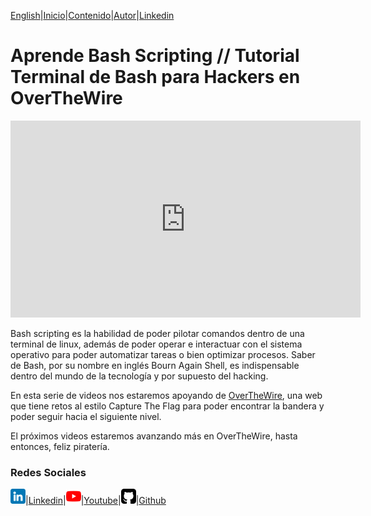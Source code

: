 [English](https://emersontech.github.io/en/index.html)|[Inicio](https://emersontech.github.io/es/index.html)|[Contenido](https://emersontech.github.io/es/nav/page1.html)|[Autor](https://emersontech.github.io/es/nav/about.html)|[Linkedin](https://www.linkedin.com/in/emersontech/)

# Aprende Bash Scripting // Tutorial Terminal de Bash para Hackers en OverTheWire

<iframe width="560" height="315" src="https://www.youtube.com/embed/MvH2PcfRVPA" title="YouTube video player" frameborder="0" allow="accelerometer; autoplay; clipboard-write; encrypted-media; gyroscope; picture-in-picture" allowfullscreen></iframe>

Bash scripting es la habilidad de poder pilotar comandos dentro de una terminal de linux, además de poder operar e interactuar con el sistema operativo para poder automatizar tareas o bien optimizar procesos. Saber de Bash, por su nombre en inglés Bourn Again Shell, es indispensable dentro del mundo de la tecnología y por supuesto del hacking.

En esta serie de videos nos estaremos apoyando de [OverTheWire](https://overthewire.org), una web que tiene retos al estilo Capture The Flag para poder encontrar la bandera y poder seguir hacia el siguiente nivel.

El próximos videos estaremos avanzando más en OverTheWire, hasta entonces, feliz piratería.

### Redes Sociales

![img](/img/linkedin.png)|[Linkedin](https://www.linkedin.com/in/emersontech/)|![img](/img/youtube.png)|[Youtube](https://www.youtube.com/channel/UChNTj2xNpEQiliMv-IJbWvQ)|![img](/img/github.png)|[Github](https://github.com/emersontech)
